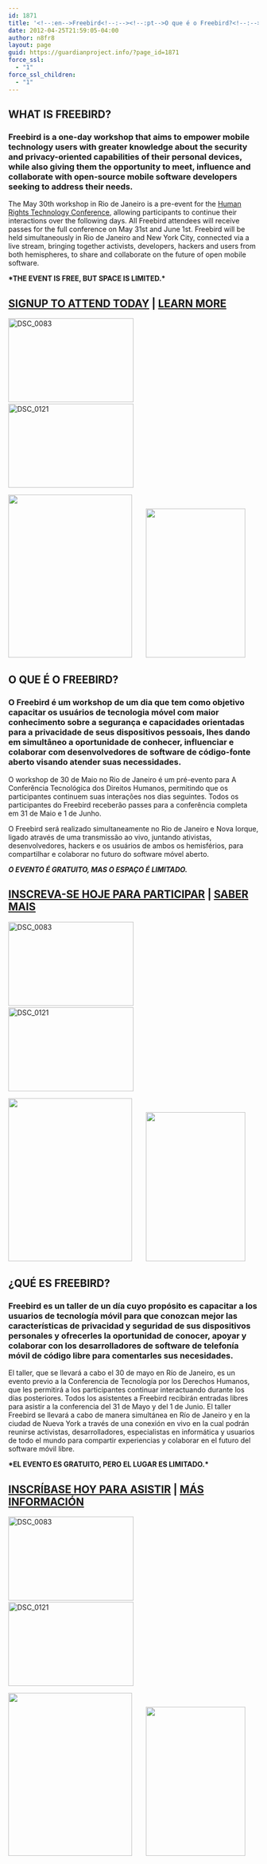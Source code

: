 ```yaml
---
id: 1871
title: '<!--:en-->Freebird<!--:--><!--:pt-->O que é o Freebird?<!--:--><!--:es-->¿QUÉ ES FREEBIRD?<!--:-->'
date: 2012-04-25T21:59:05-04:00
author: n8fr8
layout: page
guid: https://guardianproject.info/?page_id=1871
force_ssl:
  - "1"
force_ssl_children:
  - "1"
---
```

<!--:en-->

## WHAT IS FREEBIRD?

### Freebird is a one-day workshop that aims to empower mobile technology users with greater knowledge about the security and privacy-oriented capabilities of their personal devices, while also giving them the opportunity to meet, influence and collaborate with open-source mobile software developers seeking to address their needs.

The May 30th workshop in Rio de Janeiro is a pre-event for the [Human Rights Technology Conference](https://rightscon.org/rio), allowing participants to continue their interactions over the following days. All Freebird attendees will receive passes for the full conference on May 31st and June 1st. Freebird will be held simultaneously in Rio de Janeiro and New York City, connected via a live stream, bringing together activists, developers, hackers and users from both hemispheres, to share and collaborate on the future of open mobile software.

**\*THE EVENT IS FREE, BUT SPACE IS LIMITED.\***

## [SIGNUP TO ATTEND TODAY](/freebird/signup) | [LEARN MORE](/freebird/plan)

[<img src="https://farm6.static.flickr.com/5053/5398828041_83c603319d.jpg" alt="DSC_0083" width="252" height="169" />](https://farm6.static.flickr.com/5053/5398828041_83c603319d.jpg "DSC_0083 by eyebeam, on Flickr") [<img src="https://farm6.static.flickr.com/5172/5399436072_d9bcbbab50.jpg" alt="DSC_0121" width="252" height="169" />](https://farm6.static.flickr.com/5172/5399436072_d9bcbbab50.jpg "DSC_0121 by eyebeam, on Flickr")

[<img class="alignnone" src="https://lh5.googleusercontent.com/-zzk_QZXi__Y/TuV2qCS_l4I/AAAAAAAABfE/8yU4OKHLLaA/s787/IMG_20110209_151903.jpg" alt="" width="249" height="328" />](https://lh5.googleusercontent.com/-zzk_QZXi__Y/TuV2qCS_l4I/AAAAAAAABfE/8yU4OKHLLaA/s787/IMG_20110209_151903.jpg)       [<img class="alignnone size-medium wp-image-1157" title="protest" src="https://guardianproject.info/wp-content/uploads/2011/02/protest-200x300.png" alt="" width="200" height="300" srcset="https://guardianproject.info/wp-content/uploads/2011/02/protest-200x300.png 200w, https://guardianproject.info/wp-content/uploads/2011/02/protest.png 320w" sizes="(max-width: 200px) 100vw, 200px" />](https://guardianproject.info/wp-content/uploads/2011/02/protest.png)<!--:-->

<!--:pt-->

## O QUE É O FREEBIRD?

### O Freebird é um workshop de um dia que tem como objetivo capacitar os usuários de tecnologia móvel com maior conhecimento sobre a segurança e capacidades orientadas para a privacidade de seus dispositivos pessoais, lhes dando em simultâneo a oportunidade de conhecer, influenciar e colaborar com desenvolvedores de software de código-fonte aberto visando atender suas necessidades.

O workshop de 30 de Maio no Rio de Janeiro é um pré-evento para A Conferência Tecnológica dos Direitos Humanos, permitindo que os participantes continuem suas interações nos dias seguintes. Todos os participantes do Freebird receberão passes para a conferência completa em 31 de Maio e 1 de Junho.

O Freebird será realizado simultaneamente no Rio de Janeiro e Nova Iorque, ligado através de uma transmissão ao vivo, juntando ativistas, desenvolvedores, hackers e os usuários de ambos os hemisférios, para compartilhar e colaborar no futuro do software móvel aberto.

*****O EVENTO É GRATUITO, MAS O ESPAÇO É LIMITADO.*****

## [INSCREVA-SE HOJE PARA PARTICIPAR](signup) | [SABER MAIS](/pt/freebird/plan/)

[<img src="https://farm6.static.flickr.com/5053/5398828041_83c603319d.jpg" alt="DSC_0083" width="252" height="169" />](https://farm6.static.flickr.com/5053/5398828041_83c603319d.jpg "DSC_0083 by eyebeam, on Flickr") [<img src="https://farm6.static.flickr.com/5172/5399436072_d9bcbbab50.jpg" alt="DSC_0121" width="252" height="169" />](https://farm6.static.flickr.com/5172/5399436072_d9bcbbab50.jpg "DSC_0121 by eyebeam, on Flickr")

[<img class="alignnone" src="https://lh5.googleusercontent.com/-zzk_QZXi__Y/TuV2qCS_l4I/AAAAAAAABfE/8yU4OKHLLaA/s787/IMG_20110209_151903.jpg" alt="" width="249" height="328" />](https://lh5.googleusercontent.com/-zzk_QZXi__Y/TuV2qCS_l4I/AAAAAAAABfE/8yU4OKHLLaA/s787/IMG_20110209_151903.jpg)       [<img class="alignnone size-medium wp-image-1157" title="protest" src="https://guardianproject.info/wp-content/uploads/2011/02/protest-200x300.png" alt="" width="200" height="300" srcset="https://guardianproject.info/wp-content/uploads/2011/02/protest-200x300.png 200w, https://guardianproject.info/wp-content/uploads/2011/02/protest.png 320w" sizes="(max-width: 200px) 100vw, 200px" />](https://guardianproject.info/wp-content/uploads/2011/02/protest.png)<!--:-->

<!--:es-->

## ¿QUÉ ES FREEBIRD?

### Freebird es un taller de un día cuyo propósito es capacitar a los usuarios de tecnología móvil para que conozcan mejor las características de privacidad y seguridad de sus dispositivos personales y ofrecerles la oportunidad de conocer, apoyar y colaborar con los desarrolladores de software de telefonía móvil de código libre para comentarles sus necesidades.

El taller, que se llevará a cabo el 30 de mayo en Río de Janeiro, es un evento previo a la Conferencia de Tecnología por los Derechos Humanos, que les permitirá a los participantes continuar interactuando durante los días posteriores. Todos los asistentes a Freebird recibirán entradas libres para asistir a la conferencia del 31 de Mayo y del 1 de Junio. El taller Freebird se llevará a cabo de manera simultánea en Río de Janeiro y en la ciudad de Nueva York a través de una conexión en vivo en la cual podrán reunirse activistas, desarrolladores, especialistas en informática y usuarios de todo el mundo para compartir experiencias y colaborar en el futuro del software móvil libre.

**\*EL EVENTO ES GRATUITO, PERO EL LUGAR ES LIMITADO.\***

## [INSCRÍBASE HOY PARA ASISTIR](/freebird/signup) | [MÁS INFORMACIÓN](/es/freebird/plan/)

[<img src="https://farm6.static.flickr.com/5053/5398828041_83c603319d.jpg" alt="DSC_0083" width="252" height="169" />](https://farm6.static.flickr.com/5053/5398828041_83c603319d.jpg "DSC_0083 by eyebeam, on Flickr") [<img src="https://farm6.static.flickr.com/5172/5399436072_d9bcbbab50.jpg" alt="DSC_0121" width="252" height="169" />](https://farm6.static.flickr.com/5172/5399436072_d9bcbbab50.jpg "DSC_0121 by eyebeam, on Flickr")

[<img class="alignnone" src="https://lh5.googleusercontent.com/-zzk_QZXi__Y/TuV2qCS_l4I/AAAAAAAABfE/8yU4OKHLLaA/s787/IMG_20110209_151903.jpg" alt="" width="249" height="328" />](https://lh5.googleusercontent.com/-zzk_QZXi__Y/TuV2qCS_l4I/AAAAAAAABfE/8yU4OKHLLaA/s787/IMG_20110209_151903.jpg)       [<img class="alignnone size-medium wp-image-1157" title="protest" src="https://guardianproject.info/wp-content/uploads/2011/02/protest-200x300.png" alt="" width="200" height="300" srcset="https://guardianproject.info/wp-content/uploads/2011/02/protest-200x300.png 200w, https://guardianproject.info/wp-content/uploads/2011/02/protest.png 320w" sizes="(max-width: 200px) 100vw, 200px" />](https://guardianproject.info/wp-content/uploads/2011/02/protest.png)<!--:-->